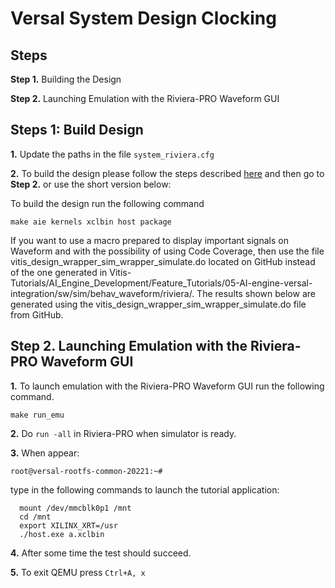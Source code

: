 # **Versal System Design Clocking**

## **Steps**

**Step 1.** Building the Design

**Step 2.** Launching Emulation with the Riviera-PRO Waveform GUI

## **Steps 1: Build Design** 

  **1.** Update the paths in the file `system_riviera.cfg`

  **2.** To build the design please follow the steps described [here](https://github.com/Xilinx/Vitis-Tutorials/tree/2022.1/AI_Engine_Development/Feature_Tutorials/06-versal-system-design-clocking-tutorial) and then go to **Step 2.** or use the short version below:

  To build the design run the following command
  
  `make aie kernels xclbin host package`
  
  If you want to use a macro prepared to display important signals on Waveform and with the possibility of using Code Coverage, then use the file vitis_design_wrapper_sim_wrapper_simulate.do located on GitHub instead of the one generated in Vitis-Tutorials/AI_Engine_Development/Feature_Tutorials/05-AI-engine-versal-integration/sw/sim/behav_waveform/riviera/. The results shown below are generated using the vitis_design_wrapper_sim_wrapper_simulate.do file from GitHub.

## **Step 2.** Launching Emulation with the Riviera-PRO Waveform GUI

  **1.** To launch emulation with the Riviera-PRO Waveform GUI run the following command.  

  `make run_emu`
  
  **2.** Do `run -all` in Riviera-PRO when simulator is ready.

  **3.** When appear: 

  `root@versal-rootfs-common-20221:~#`

  type in the following commands to launch the tutorial application:
```
  mount /dev/mmcblk0p1 /mnt
  cd /mnt
  export XILINX_XRT=/usr
  ./host.exe a.xclbin
```
  **4.** After some time the test should succeed.

  **5.** To exit QEMU press `Ctrl+A, x`
